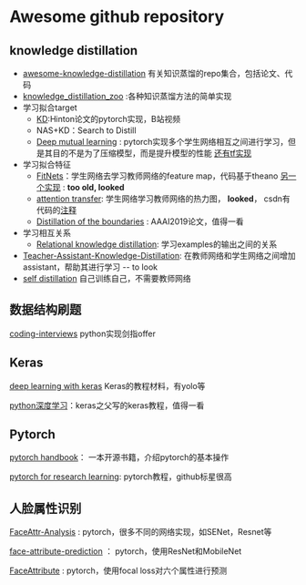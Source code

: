 # Awesome github repository  

## knowledge distillation

- [awesome-knowledge-distillation](https://github.com/dkozlov/awesome-knowledge-distillation)  有关知识蒸馏的repo集合，包括论文、代码
- [knowledge_distillation_zoo](https://github.com/AberHu/Knowledge-Distillation-Zoo) :各种知识蒸馏方法的简单实现
- 学习拟合target
  - [KD](https://www.bilibili.com/video/av87124082?from=search&seid=14269047959253479288):Hinton论文的pytorch实现，B站视频
  - NAS+KD：Search to Distill
  - [Deep mutual learning](https://github.com/chxy95/Deep-Mutual-Learning) : pytorch实现多个学生网络相互之间进行学习，但是其目的不是为了压缩模型，而是提升模型的性能   [还有tf实现](https://github.com/YingZhangDUT/Deep-Mutual-Learning) 
- 学习拟合特征
  - [FitNets](https://github.com/adri-romsor/FitNets)：学生网络去学习教师网络的feature map，代码基于theano [另一个实现](https://github.com/Jashmi/FitNets) : **too old, looked**
  - [attention transfer](https://github.com/szagoruyko/attention-transfer): 学生网络学习教师网络的热力图， **looked**， csdn有代码的[注释](https://blog.csdn.net/weixin_43316934/article/details/89457127)
  - [Distillation of the boundaries](https://github.com/bhheo/AB_distillation) : AAAI2019论文，值得一看
- 学习相互关系
  - [Relational knowledge distillation](https://github.com/lenscloth/RKD): 学习examples的输出之间的关系
- [Teacher-Assistant-Knowledge-Distillation](https://github.com/imirzadeh/Teacher-Assistant-Knowledge-Distillation): 在教师网络和学生网络之间增加assistant，帮助其进行学习 -- to look
- [self distillation](https://github.com/cardwing/Codes-for-Lane-Detection) 自己训练自己，不需要教师网络





## 数据结构刷题

[coding-interviews](https://github.com/shenweichen/coding_interviews)  python实现剑指offer



## Keras

[deep learning with keras](https://github.com/erhwenkuo/deep-learning-with-keras-notebooks) Keras的教程材料，有yolo等

[python深度学习](https://github.com/fchollet/deep-learning-with-python-notebooks)：keras之父写的keras教程，值得一看



## Pytorch

[pytorch handbook](https://github.com/zergtant/pytorch-handbook)： 一本开源书籍，介绍pytorch的基本操作

[pytorch for research learning](https://github.com/yunjey/pytorch-tutorial): pytorch教程，github标星很高



## 人脸属性识别

[FaceAttr-Analysis](https://github.com/Hawaii0821/FaceAttr-Analysis) : pytorch，很多不同的网络实现，如SENet，Resnet等

[face-attribute-prediction](https://github.com/d-li14/face-attribute-prediction) ： pytorch，使用ResNet和MobileNet

[FaceAttribute](https://github.com/WynMew/FaceAttribute) : pytorch，使用focal loss对六个属性进行预测